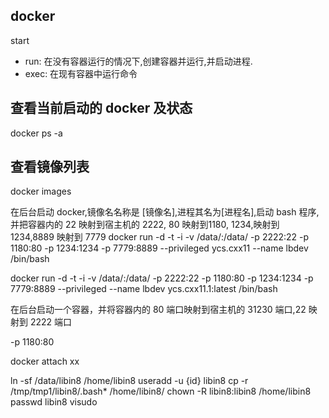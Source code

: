 ## docker

start


- run: 在没有容器运行的情况下,创建容器并运行,并启动进程.
- exec: 在现有容器中运行命令

## 查看当前启动的 docker 及状态

docker ps -a

## 查看镜像列表 

docker images

在后台启动 docker,镜像名名称是 [镜像名],进程其名为[进程名],启动 bash 程序, 并把容器内的 22 映射到宿主机的 2222, 80 映射到1180, 1234,映射到 1234,8889 映射到 7779
docker run -d  -t -i -v /data/:/data/ -p 2222:22 -p 1180:80 -p 1234:1234 -p 7779:8889  --privileged ycs.cxx11 --name lbdev  /bin/bash

docker run -d -t -i -v /data/:/data/ -p 2222:22 -p 1180:80 -p 1234:1234 -p 7779:8889  --privileged --name lbdev ycs.cxx11.1:latest /bin/bash





在后台启动一个容器，并将容器内的 80 端口映射到宿主机的 31230 端口,22 映射到 2222 端口

-p 1180:80

docker attach xx


ln -sf /data/libin8 /home/libin8
useradd -u  {id} libin8
cp -r /tmp/tmp1/libin8/.bash* /home/libin8/
chown -R libin8:libin8 /home/libin8
passwd libin8
visudo